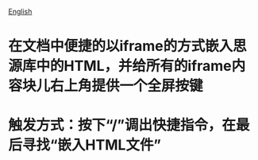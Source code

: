 
[English](./README.md)
# 在文档中便捷的以iframe的方式嵌入思源库中的HTML，并给所有的iframe内容块儿右上角提供一个全屏按键
# 触发方式：按下“/”调出快捷指令，在最后寻找“嵌入HTML文件”